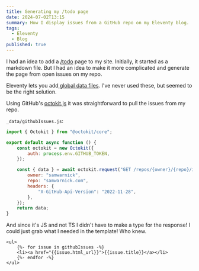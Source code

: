 ```yaml
---
title: Generating my /todo page
date: 2024-07-02T13:15
summary: How I display issues from a GitHub repo on my Eleventy blog.
tags:
  - Eleventy
  - Blog
published: true
---
```

I had an idea to add a [/todo](/todo) page to my site. Initially, it started as a markdown file. But I had an idea to make it more complicated and generate the page from open issues on my repo.

Eleventy lets you add[ global data files](https://www.11ty.dev/docs/data-global/). I've never used these, but seemed to be the right solution.

Using GitHub's [octokit.js](https://github.com/octokit/octokit.js) it was straightforward to pull the issues from my repo.

`_data/githubIssues.js`:
```js
import { Octokit } from "@octokit/core";

export default async function () {
	const octokit = new Octokit({
		auth: process.env.GITHUB_TOKEN,
	});

	const { data } = await octokit.request("GET /repos/{owner}/{repo}/issues", {
		owner: "samwarnick",
		repo: "samwarnick.com",
		headers: {
			"X-GitHub-Api-Version": "2022-11-28",
		},
	});
	return data;
}
```

And since it's JS and not TS I didn't have to make a type for the response! I could just grab what I needed in the template! Who knew.

```jinja
<ul>
	{%- for issue in githubIssues -%}
	<li><a href="{{issue.html_url}}">{{issue.title}}</a></li>
	{%- endfor -%}
</ul>
```